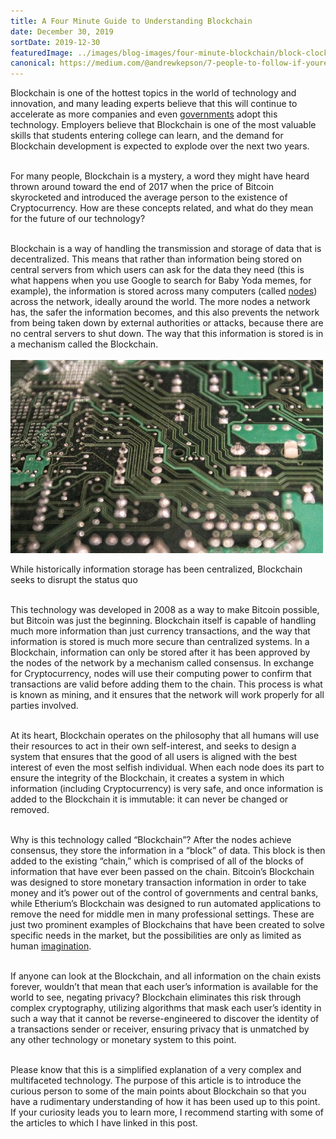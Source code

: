 ```yaml
---
title: A Four Minute Guide to Understanding Blockchain
date: December 30, 2019
sortDate: 2019-12-30
featuredImage: ../images/blog-images/four-minute-blockchain/block-clock.jpeg
canonical: https://medium.com/@andrewkepson/7-people-to-follow-if-youre-interested-in-blockchain-681ea98bc92f
---
```


<div class="text-gray-900 text-left text-2xl md:text-xl">
Blockchain is one of the hottest topics in the world of technology and innovation, and many leading experts believe that this will continue to accelerate as more companies and even <a class="text-purple-600 hover:text-purple-400" href="https://www.forbes.com/sites/michaeldelcastillo/2019/12/28/secretary-general-says-united-nations-must-embrace-blockchain/?sh=2723462a1379" rel="noopener noreferrer nofollow" target="_blank">governments</a> adopt this technology. Employers believe that Blockchain is one of the most valuable skills that students entering college can learn, and the demand for Blockchain development is expected to explode over the next two years.<br><br>

For many people, Blockchain is a mystery, a word they might have heard thrown around toward the end of 2017 when the price of Bitcoin skyrocketed and introduced the average person to the existence of Cryptocurrency. How are these concepts related, and what do they mean for the future of our technology?<br><br>

Blockchain is a way of handling the transmission and storage of data that is decentralized. This means that rather than information being stored on central servers from which users can ask for the data they need (this is what happens when you use Google to search for Baby Yoda memes, for example), the information is stored across many computers (called <a class="text-purple-600 hover:text-purple-400" href="https://bitnodes.io/" rel="noopener noreferrer nofollow" target="_blank">nodes</a>) across the network, ideally around the world. The more nodes a network has, the safer the information becomes, and this also prevents the network from being taken down by external authorities or attacks, because there are no central servers to shut down. The way that this information is stored is in a mechanism called the Blockchain.
<br><br>
![Circuit Board](../images/blog-images/four-minute-blockchain/circuitboard.jpeg)

<p class="font-semibold text-center text-lg">While historically information storage has been centralized, Blockchain seeks to disrupt the status quo</p>

<br>
This technology was developed in 2008 as a way to make Bitcoin possible, but Bitcoin was just the beginning. Blockchain itself is capable of handling much more information than just currency transactions, and the way that information is stored is much more secure than centralized systems. In a Blockchain, information can only be stored after it has been approved by the nodes of the network by a mechanism called consensus. In exchange for Cryptocurrency, nodes will use their computing power to confirm that transactions are valid before adding them to the chain. This process is what is known as mining, and it ensures that the network will work properly for all parties involved.<br><br>

At its heart, Blockchain operates on the philosophy that all humans will use their resources to act in their own self-interest, and seeks to design a system that ensures that the good of all users is aligned with the best interest of even the most selfish individual. When each node does its part to ensure the integrity of the Blockchain, it creates a system in which information (including Cryptocurrency) is very safe, and once information is added to the Blockchain it is immutable: it can never be changed or removed.<br><br>

Why is this technology called “Blockchain”? After the nodes achieve consensus, they store the information in a “block” of data. This block is then added to the existing “chain,” which is comprised of all of the blocks of information that have ever been passed on the chain. Bitcoin’s Blockchain was designed to store monetary transaction information in order to take money and it’s power out of the control of governments and central banks, while Etherium’s Blockchain was designed to run automated applications to remove the need for middle men in many professional settings. These are just two prominent examples of Blockchains that have been created to solve specific needs in the market, but the possibilities are only as limited as human <a class="text-purple-600 hover:text-purple-400" href="https://thenextweb.com/news/nike-blockchain-sneakers-cryptokick-patent" rel="noopener noreferrer nofollow" target="_blank">imagination</a>.<br><br>

If anyone can look at the Blockchain, and all information on the chain exists forever, wouldn’t that mean that each user’s information is available for the world to see, negating privacy? Blockchain eliminates this risk through complex cryptography, utilizing algorithms that mask each user’s identity in such a way that it cannot be reverse-engineered to discover the identity of a transactions sender or receiver, ensuring privacy that is unmatched by any other technology or monetary system to this point.<br><br>

Please know that this is a simplified explanation of a very complex and multifaceted technology. The purpose of this article is to introduce the curious person to some of the main points about Blockchain so that you have a rudimentary understanding of how it has been used up to this point. If your curiosity leads you to learn more, I recommend starting with some of the articles to which I have linked in this post.<br><br>

</div>
